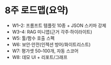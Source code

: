 # 8주 로드맵(요약)
- W1–2: 프롬프트 템플릿 10종 + JSON 스키마 강제
- W3–4: RAG 미니앱(근거 각주·하이라이트)
- W5:   툴/함수 호출 스펙
- W6:   보안·안전(인젝션 방어/화이트리스트)
- W7:   평가셋 50–100개, 자동 스코어
- W8:   데모 UI + 리포트/그래프
